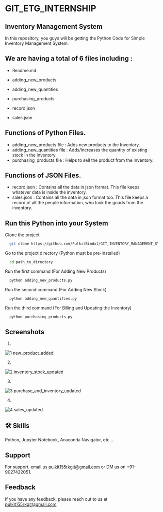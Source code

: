 # GIT_ETG_INTERNSHIP

## Inventory Management System  

In this repository, you guys will be getting the Python Code for Simple Inventory Management System.



## We are having a total of 6 files including :

- Readme.md

- adding_new_products

- adding_new_quantities

- purchasing_products

- record.json

- sales.json



  
## Functions of Python Files.

- adding_new_products file : Adds new products to the Inventory.
- adding_new_quantities file : Adds/Increases the quantity of existing stock in the Inventory.
- purchasing_products file : Helps to sell the product from the Inventory.



## Functions of JSON Files.

- record.json : Contains all the data in json format. This file keeps whatever data is inside the inventory.
- sales.json : Contains all the data in json format too. This file keeps a record of all the people information, who took the goods from the inventory.
## Run this Python into your System

Clone the project

```bash
  git clone https://github.com/PulkitBindal/GIT_INVENTORY_MANAGEMENT_SYSTEM
```

Go to the project directory (Python must be pre-installed) 

```bash
  cd path_to_directory
```

Run the first command (For Adding New Products)

```bash
  python adding_new_products.py
```
Run the second command (For Adding New Stock)

```bash
  python adding_new_quantities.py
```
Run the third command (For Billing and Updating the Inventory)

```bash
  python purchasing_products.py
```
  
## Screenshots
1. <br>
![1 new_product_added](https://user-images.githubusercontent.com/67583540/132222112-f7b99bf0-aed8-473f-bdf3-39874fd53444.png)

2. <br>
![2 inventory_stock_updated](https://user-images.githubusercontent.com/67583540/132222271-48e72169-7391-43cc-bb12-afd344de3830.png)

3. <br>
![3 purchase_and_inventory_updated](https://user-images.githubusercontent.com/67583540/132222290-fd72996a-5455-4bd3-a6a0-52ea70165554.png)

4. <br>
![4 sales_updated](https://user-images.githubusercontent.com/67583540/132222325-da7b5bd9-b7b2-4ffb-9c75-0a9a13b02427.png)



## 🛠 Skills
Python, Jupyter Notebook, Anaconda Navigator, etc ...

  
## Support

For support, email us pulkit155rkgit@gmail.com or DM us on +91-9027422051.

  
## Feedback

If you have any feedback, please reach out to us at pulkit155rkgit@gmail.com

  
